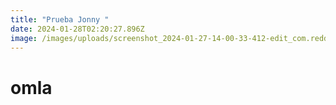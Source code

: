 ```yaml
---
title: "Prueba Jonny "
date: 2024-01-28T02:20:27.896Z
image: /images/uploads/screenshot_2024-01-27-14-00-33-412-edit_com.reddit.frontpage.jpg
---
```

# omla